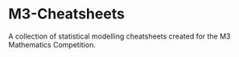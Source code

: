 # M3-Cheatsheets
A collection of statistical modelling cheatsheets created for the M3 Mathematics Competition.
